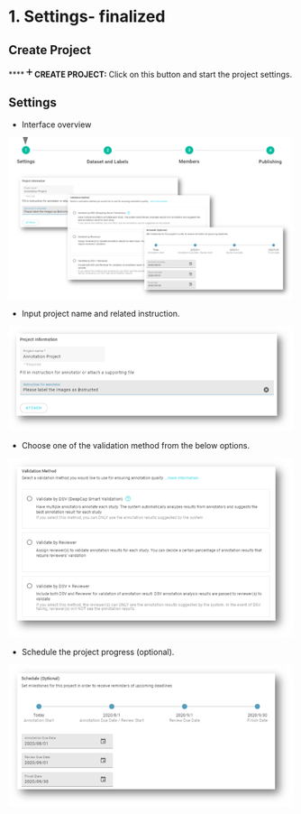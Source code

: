# 1. Settings- finalized

## Create Project

\*\*\*\*![](../../../.gitbook/assets/image%20%2816%29.png)**CREATE PROJECT:** Click on this button and start the project settings. 

## Settings

* Interface overview 

![](../../../.gitbook/assets/image%20%2856%29.png)

* Input project name and related instruction. 

![](../../../.gitbook/assets/image%20%2858%29.png)

* Choose one of the validation method from the below options.

![](../../../.gitbook/assets/image%20%2893%29.png)

* Schedule the project progress \(optional\).

![](../../../.gitbook/assets/image%20%2870%29.png)







